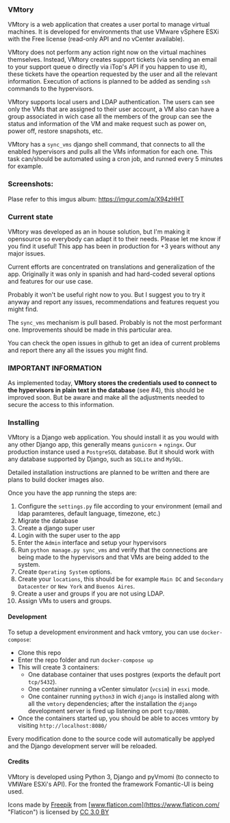 ### VMtory

VMtory is a web application that creates a user portal to manage virtual machines. It is developed for environments that use VMware vSphere ESXi with the Free license (read-only API and no vCenter available).

VMtory does not perform any action right now on the virtual machines themselves. Instead, VMtory creates support tickets (via sending an email to your support queue o directly via iTop's API if you happen to use it), these tickets have the opeartion requested by the user and all the relevant information. Execution of actions is planned to be added as sending `ssh` commands to the hypervisors.

VMtory supports local users and LDAP authentication. The users can see only the VMs that are assigned to their user account, a VM also can have a group associated in wich case all the members of the group can see the status and information of the VM and make request such as power on, power off, restore snapshots, etc.

VMtory has a `sync_vms` django shell command, that connects to all the enabled hypervisors and pulls all the VMs information for each one. This task can/should be automated using a cron job, and runned every 5 minutes for example.

### Screenshots:

Plase refer to this imgus album: https://imgur.com/a/X94zHHT

### Current state

VMtory was developed as an in house solution, but I'm making it opensource so everybody can adapt it to their needs. Please let me know if you find it useful! This app has been in production for +3 years without any major issues.

Current efforts are concentrated on translations and generalization of the app. Originally it was only in spanish and had hard-coded several options and features for our use case.

Probably it won't be useful right now to you. But I suggest you to try it anyway and report any issues, recommendations and features request you might find.

The `sync_vms` mechanism is pull based. Probably is not the most performant one. Improvements should be made in this particular area.

You can check the open issues in github to get an idea of current problems and report there any all the issues you might find.

### IMPORTANT INFORMATION

As implemented today, **VMtory stores the credentials used to connect to the hypervisors in plain text in the database** (see #4), this should be improved soon. But be aware and make all the adjustments needed to secure the access to this information.

### Installing

VMtory is a Django web application. You should install it as you would with any other Django app, this generally means `gunicorn` + `ngingx`. Our production instance used a `PostgreSQL` database. But it should work wiith any database supported by Django, such as `SQLite` and `MySQL`.

Detailed installation instructions are planned to be written and there are plans to build docker images also.


Once you have the app running the steps are:

1. Configure the `settings.py` file according to your environment (email and ldap paramteres, default language, timezone, etc.)
1. Migrate the database
1. Create a django super user
1. Login with the super user to the app
1. Enter the `Admin` interface and setup your hypervisors
1. Run `python manage.py sync_vms` and verify that the connections are being made to the hypervisors and that VMs are being added to the system.
1. Create `Operating System` options.
1. Create your `locations`, this should be for example `Main DC` and `Secondary Datacenter` or `New York` and `Buenos Aires`.
1. Create a user and groups if you are not using LDAP.
1. Assign VMs to users and groups.

#### Development

To setup a development environment and hack vmtory, you can use `docker-compose`:

- Clone this repo
- Enter the repo folder and run `docker-compose up`
- This will create 3 containers:
    - One database container that uses postgres (exports the default port `tcp/5432`).
    - One container running a vCenter simulator (`vcsim`) in `esxi` mode.
    - One container running `python3` in wich `django` is installed along with all the `vmtory` dependencies; after the installation the `django` development server is fired up listening on port `tcp/8080`.
- Once the containers started up, you should be able to acces vmtory by visiting `http://localhost:8080/`

Every modification done to the source code will automatically be applyed and the Django development server will be reloaded.

#### Credits

VMtory is developed using Python 3, Django and pyVmomi (to connecto to VMWare ESXi's API). For the fronted the framework Fomantic-UI is being used.

Icons made by [Freepik](https://www.freepik.com/ "Freepik") from [www.flaticon.com](https://www.flaticon.com/ "Flaticon") is licensed by [CC 3.0 BY](http://creativecommons.org/licenses/by/3.0/ "Creative Commons BY 3.0")


